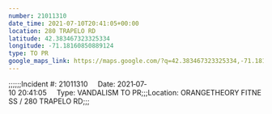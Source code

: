```yaml
---
number: 21011310
date_time: 2021-07-10T20:41:05+00:00
location: 280 TRAPELO RD
latitude: 42.383467323325334
longitude: -71.18160850889124
type: TO PR
google_maps_link: https://maps.google.com/?q=42.383467323325334,-71.18160850889124
---
```


;;;;;;Incident #: 21011310     Date: 2021‐07‐10 20:41:05     Type: VANDALISM TO PR;;;Location: ORANGETHEORY FITNESS / 280 TRAPELO RD;;;
